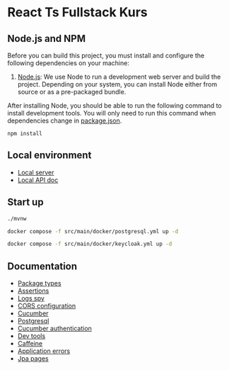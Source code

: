 # React Ts Fullstack Kurs

## Node.js and NPM

Before you can build this project, you must install and configure the following dependencies on your machine:

1. [Node.js](https://nodejs.org/): We use Node to run a development web server and build the project.
   Depending on your system, you can install Node either from source or as a pre-packaged bundle.

After installing Node, you should be able to run the following command to install development tools.
You will only need to run this command when dependencies change in [package.json](package.json).

```
npm install
```

## Local environment

- [Local server](http://localhost:8080)
- [Local API doc](http://localhost:8080/swagger-ui.html)

<!-- jhipster-needle-localEnvironment -->

## Start up

```bash
./mvnw
```

```bash
docker compose -f src/main/docker/postgresql.yml up -d
```

```bash
docker compose -f src/main/docker/keycloak.yml up -d
```

<!-- jhipster-needle-startupCommand -->

## Documentation

- [Package types](documentation/package-types.md)
- [Assertions](documentation/assertions.md)
- [Logs spy](documentation/logs-spy.md)
- [CORS configuration](documentation/cors-configuration.md)
- [Cucumber](documentation/cucumber.md)
- [Postgresql](documentation/postgresql.md)
- [Cucumber authentication](documentation/cucumber-authentication.md)
- [Dev tools](documentation/dev-tools.md)
- [Caffeine](documentation/caffeine.md)
- [Application errors](documentation/application-errors.md)
- [Jpa pages](documentation/jpa-pages.md)

<!-- jhipster-needle-documentation -->
